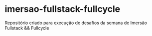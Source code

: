# imersao-fullstack-fullcycle

Repositório criado para execução de desafios da semana de Imersão Fullstack && Fullcycle